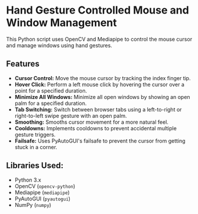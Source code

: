 # Hand Gesture Controlled Mouse and Window Management

This Python script uses OpenCV and Mediapipe to control the mouse cursor and manage windows using hand gestures.

## Features

-   **Cursor Control:** Move the mouse cursor by tracking the index finger tip.
-   **Hover Click:** Perform a left mouse click by hovering the cursor over a point for a specified duration.
-   **Minimize All Windows:** Minimize all open windows by showing an open palm for a specified duration.
-   **Tab Switching:** Switch between browser tabs using a left-to-right or right-to-left swipe gesture with an open palm.
-   **Smoothing:** Smooths cursor movement for a more natural feel.
-   **Cooldowns:** Implements cooldowns to prevent accidental multiple gesture triggers.
-   **Failsafe:** Uses PyAutoGUI's failsafe to prevent the cursor from getting stuck in a corner.

## Libraries Used:

-   Python 3.x
-   OpenCV (`opencv-python`)
-   Mediapipe (`mediapipe`)
-   PyAutoGUI (`pyautogui`)
-   NumPy (`numpy`)

